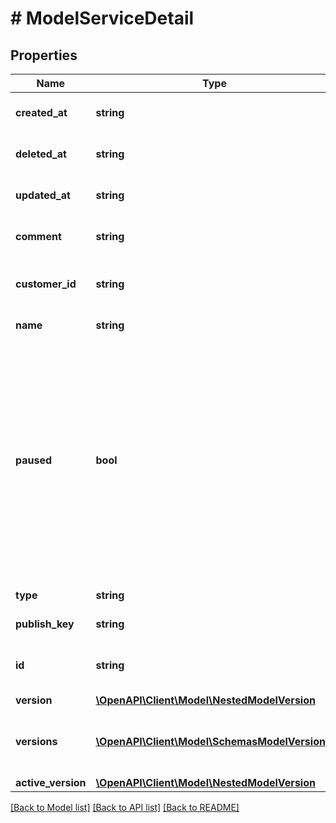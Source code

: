 # # ModelServiceDetail

## Properties

Name | Type | Description | Notes
------------ | ------------- | ------------- | -------------
**created_at** | **string** | Date and time in ISO 8601 format. | [optional] [readonly]
**deleted_at** | **string** | Date and time in ISO 8601 format. | [optional] [readonly]
**updated_at** | **string** | Date and time in ISO 8601 format. | [optional] [readonly]
**comment** | **string** | A freeform descriptive note. | [optional] [default to '']
**customer_id** | **string** | Alphanumeric string identifying the customer. | [optional]
**name** | **string** | The name of the service. | [optional]
**paused** | **bool** | Whether the service is paused. Services are paused due to a lack of traffic for an extended period of time. Services are resumed either when a draft version is activated or a locked version is cloned and reactivated. | [optional]
**type** | **string** | The type of this service. | [optional]
**publish_key** | **string** | Unused at this time. | [optional]
**id** | **string** | Alphanumeric string identifying the service. | [optional]
**version** | [**\OpenAPI\Client\Model\NestedModelVersion**](NestedModelVersion.md) |  | [optional]
**versions** | [**\OpenAPI\Client\Model\SchemasModelVersion[]**](SchemasModelVersion.md) | A list of [versions](/reference/api/services/version/) associated with the service. | [optional]
**active_version** | [**\OpenAPI\Client\Model\NestedModelVersion**](NestedModelVersion.md) |  | [optional]

[[Back to Model list]](../../README.md#models) [[Back to API list]](../../README.md#endpoints) [[Back to README]](../../README.md)
